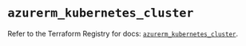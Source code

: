 # `azurerm_kubernetes_cluster`

Refer to the Terraform Registry for docs: [`azurerm_kubernetes_cluster`](https://registry.terraform.io/providers/hashicorp/azurerm/3.108.0/docs/resources/kubernetes_cluster).
